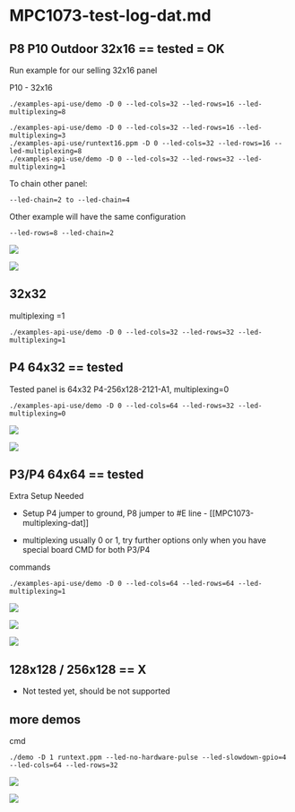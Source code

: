 
# MPC1073-test-log-dat.md

## P8 P10 Outdoor 32x16 == tested = OK

Run example for our selling 32x16 panel

P10 - 32x16

    ./examples-api-use/demo -D 0 --led-cols=32 --led-rows=16 --led-multiplexing=8

    ./examples-api-use/demo -D 0 --led-cols=32 --led-rows=16 --led-multiplexing=3
    ./examples-api-use/runtext16.ppm -D 0 --led-cols=32 --led-rows=16 --led-multiplexing=8
    ./examples-api-use/demo -D 0 --led-cols=32 --led-rows=32 --led-multiplexing=1

To chain other panel:

    --led-chain=2 to --led-chain=4

Other example will have the same configuration

    --led-rows=8 --led-chain=2

![](2024-11-07-18-10-35.png)

![](2024-11-07-18-10-57.png)

## 32x32

multiplexing =1

    ./examples-api-use/demo -D 0 --led-cols=32 --led-rows=32 --led-multiplexing=1

## P4 64x32 == tested

Tested panel is 64x32 P4-256x128-2121-A1, multiplexing=0

    ./examples-api-use/demo -D 0 --led-cols=64 --led-rows=32 --led-multiplexing=0

![](2024-11-07-18-11-15.png)

![](2024-11-07-18-11-28.png)

## P3/P4 64x64 == tested

Extra Setup Needed
* Setup P4 jumper to ground, P8 jumper to #E line - [[MPC1073-multiplexing-dat]]

* multiplexing usually 0 or 1, try further options only when you have special board 
CMD for both P3/P4

commands 

    ./examples-api-use/demo -D 0 --led-cols=64 --led-rows=64 --led-multiplexing=1

![](2024-11-07-18-11-48.png)

![](2024-11-07-18-12-16.png)

![](2024-11-07-18-12-30.png)

## 128x128 / 256x128 == X

* Not tested yet, should be not supported



## more demos 

cmd 

    ./demo -D 1 runtext.ppm --led-no-hardware-pulse --led-slowdown-gpio=4 --led-cols=64 --led-rows=32

![](2024-11-07-18-13-31.png)

![](2024-11-07-18-13-39.png)